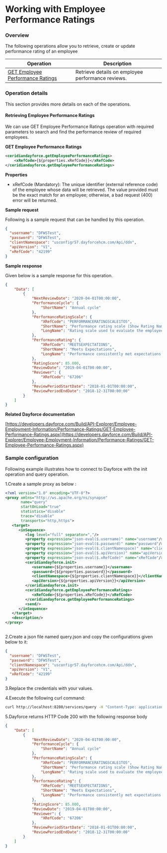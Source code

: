 # Working with Employee Performance Ratings

### Overview 

The following operations allow you to retrieve, create or update performance rating of an employee

| Operation | Description |
| ------------- |-------------|
|[GET Employee Performance Ratings](#retrieving-employee-performance-ratings)| Retrieve details on employee performance reviews. |

### Operation details

This section provides more details on each of the operations.

#### Retrieving Employee Performance Ratings
We can use GET Employee Performance Ratings operation with required parameters to search and find the performance review of required employees.

**GET Employee Performance Ratings**
```xml
<ceridiandayforce.getEmployeePerformanceRatings>
    <xRefCode>{${properties.xRefCode}}</xRefCode>
</ceridiandayforce.getEmployeePerformanceRatings>
```

**Properties**

* xRefCode (Mandatory): The unique identifier (external reference code) of the employee whose data will be retrieved. The value provided must be the exact match for an employee; otherwise, a bad request (400) error will be returned.

**Sample request**

Following is a sample request that can be handled by this operation.

```json
{
  "username": "DFWSTest",
  "password": "DFWSTest",
  "clientNamespace": "usconfigr57.dayforcehcm.com/Api/ddn",
  "apiVersion": "V1",
  "xRefCode": "42199"
}
```

**Sample response**

Given below is a sample response for this operation.

```json
{
    "Data": [
        {
            "NextReviewDate": "2020-04-01T00:00:00",
            "PerformanceCycle": {
                "ShortName": "Annual cycle"
            },
            "PerformanceRatingScale": {
                "XRefCode": "PERFORMANCERATINGSCALE1TO5",
                "ShortName": "Performance rating scale (Show Rating Name And Value)",
                "LongName": "Rating scale used to evaluate the employee performance on a scale of 1 to 5 (Show Rating Name And Value)"
            },
            "PerformanceRating": {
                "XRefCode": "MEETSEXPECTATIONS",
                "ShortName": "Meets Expectations",
                "LongName": "Performance consistently met expectations in all essential areas of responsibility, at times possibly exceeding expectations, and the quality of work overall was very good."
            },
            "RatingScore": 85.000,
            "ReviewDate": "2019-04-01T00:00:00",
            "Reviewer": {
                "XRefCode": "67206"
            },
            "ReviewPeriodStartDate": "2018-01-01T00:00:00",
            "ReviewPeriodEndDate": "2018-12-31T00:00:00"
        }
    ]
}
```

**Related Dayforce documentation**

[https://developers.dayforce.com/Build/API-Explorer/Employee-Employment-Information/Performance-Ratings/GET-Employee-Performance-Ratings.aspx](https://developers.dayforce.com/Build/API-Explorer/Employee-Employment-Information/Performance-Ratings/GET-Employee-Performance-Ratings.aspx)

### Sample configuration

Following example illustrates how to connect to Dayforce with the init operation and query operation.

1.Create a sample proxy as below :
```xml
<?xml version="1.0" encoding="UTF-8"?>
<proxy xmlns="http://ws.apache.org/ns/synapse"
       name="query"
       startOnLoad="true"
       statistics="disable"
       trace="disable"
       transports="http,https">
   <target>
      <inSequence>
         <log level="full" separator=","/>
         <property expression="json-eval($.username)" name="username"/>
         <property expression="json-eval($.password)" name="password"/>
         <property expression="json-eval($.clientNamespace)" name="clientNamespace"/>
         <property expression="json-eval($.apiVersion)" name="apiVersion"/>
         <property expression="json-eval($.xRefCode)" name="xRefCode"/>
         <ceridiandayforce.init>
            <username>{${properties.username}}</username>
            <password>{${properties.password}}</password>
            <clientNamespace>{${properties.clientNamespace}}</clientNamespace>
            <apiVersion>{${properties.apiVersion}}</apiVersion>
         </ceridiandayforce.init>
         <ceridiandayforce.getEmployeePerformanceRatings>
            <xRefCode>{${properties.xRefCode}}</xRefCode>
         </ceridiandayforce.getEmployeePerformanceRatings>
         <send/>
      </inSequence>
   </target>
   <description/>
</proxy>
                                
```

2.Create a json file named query.json and copy the configurations given below to it:

```json
{
  "username": "DFWSTest",
  "password": "DFWSTest",
  "clientNamespace": "usconfigr57.dayforcehcm.com/Api/ddn",
  "apiVersion": "V1",
  "xRefCode": "42199"
}
```
3.Replace the credentials with your values.

4.Execute the following curl command:

```bash
curl http://localhost:8280/services/query -H "Content-Type: application/json" -d @query.json
```
5.Dayforce returns HTTP Code 200 with the following response body

```json
{
    "Data": [
        {
            "NextReviewDate": "2020-04-01T00:00:00",
            "PerformanceCycle": {
                "ShortName": "Annual cycle"
            },
            "PerformanceRatingScale": {
                "XRefCode": "PERFORMANCERATINGSCALE1TO5",
                "ShortName": "Performance rating scale (Show Rating Name And Value)",
                "LongName": "Rating scale used to evaluate the employee performance on a scale of 1 to 5 (Show Rating Name And Value)"
            },
            "PerformanceRating": {
                "XRefCode": "MEETSEXPECTATIONS",
                "ShortName": "Meets Expectations",
                "LongName": "Performance consistently met expectations in all essential areas of responsibility, at times possibly exceeding expectations, and the quality of work overall was very good."
            },
            "RatingScore": 85.000,
            "ReviewDate": "2019-04-01T00:00:00",
            "Reviewer": {
                "XRefCode": "67206"
            },
            "ReviewPeriodStartDate": "2018-01-01T00:00:00",
            "ReviewPeriodEndDate": "2018-12-31T00:00:00"
        }
    ]
}
```
